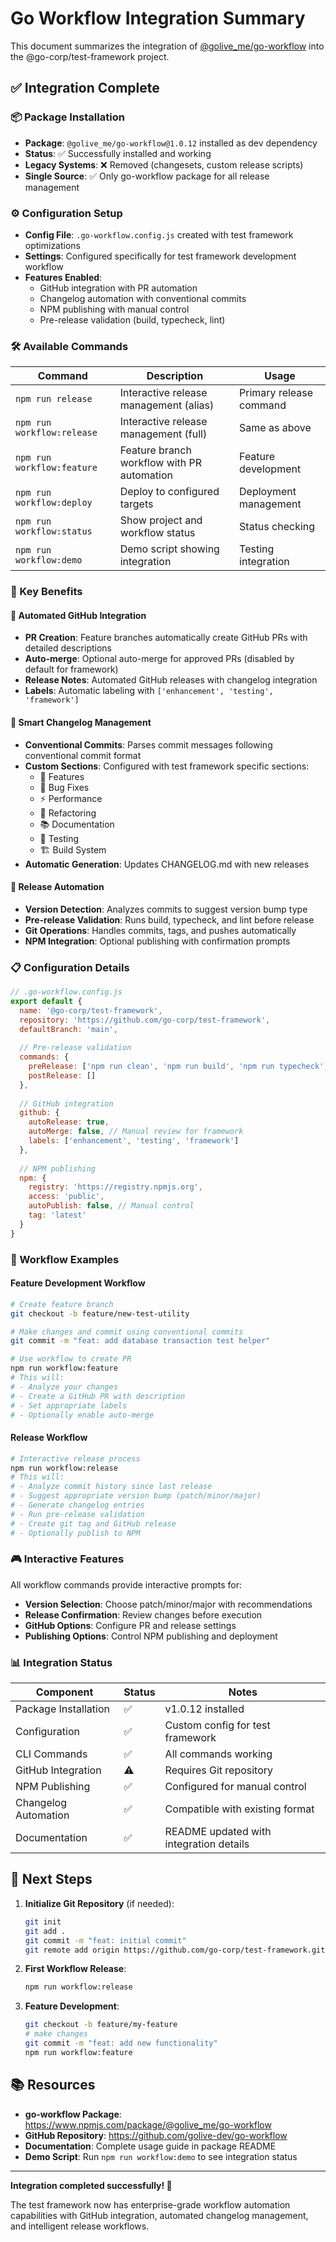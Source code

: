 # Go Workflow Integration Summary

This document summarizes the integration of [@golive_me/go-workflow](https://www.npmjs.com/package/@golive_me/go-workflow) into the @go-corp/test-framework project.

## ✅ Integration Complete

### 📦 Package Installation
- **Package**: `@golive_me/go-workflow@1.0.12` installed as dev dependency
- **Status**: ✅ Successfully installed and working
- **Legacy Systems**: ❌ Removed (changesets, custom release scripts)
- **Single Source**: ✅ Only go-workflow package for all release management

### ⚙️ Configuration Setup
- **Config File**: `.go-workflow.config.js` created with test framework optimizations
- **Settings**: Configured specifically for test framework development workflow
- **Features Enabled**:
  - GitHub integration with PR automation
  - Changelog automation with conventional commits
  - NPM publishing with manual control
  - Pre-release validation (build, typecheck, lint)

### 🛠️ Available Commands

| Command | Description | Usage |
|---------|-------------|-------|
| `npm run release` | Interactive release management (alias) | Primary release command |
| `npm run workflow:release` | Interactive release management (full) | Same as above |
| `npm run workflow:feature` | Feature branch workflow with PR automation | Feature development |
| `npm run workflow:deploy` | Deploy to configured targets | Deployment management |
| `npm run workflow:status` | Show project and workflow status | Status checking |
| `npm run workflow:demo` | Demo script showing integration | Testing integration |

### 🎯 Key Benefits

#### 🤖 **Automated GitHub Integration**
- **PR Creation**: Feature branches automatically create GitHub PRs with detailed descriptions
- **Auto-merge**: Optional auto-merge for approved PRs (disabled by default for framework)
- **Release Notes**: Automated GitHub releases with changelog integration
- **Labels**: Automatic labeling with `['enhancement', 'testing', 'framework']`

#### 📝 **Smart Changelog Management**
- **Conventional Commits**: Parses commit messages following conventional commit format
- **Custom Sections**: Configured with test framework specific sections:
  - 🚀 Features
  - 🐛 Bug Fixes  
  - ⚡ Performance
  - 🔧 Refactoring
  - 📚 Documentation
  - 🧪 Testing
  - 🏗️ Build System
- **Automatic Generation**: Updates CHANGELOG.md with new releases

#### 🚀 **Release Automation**
- **Version Detection**: Analyzes commits to suggest version bump type
- **Pre-release Validation**: Runs build, typecheck, and lint before release
- **Git Operations**: Handles commits, tags, and pushes automatically
- **NPM Integration**: Optional publishing with confirmation prompts

### 📋 Configuration Details

```javascript
// .go-workflow.config.js
export default {
  name: '@go-corp/test-framework',
  repository: 'https://github.com/go-corp/test-framework',
  defaultBranch: 'main',
  
  // Pre-release validation
  commands: {
    preRelease: ['npm run clean', 'npm run build', 'npm run typecheck', 'npm run lint'],
    postRelease: []
  },
  
  // GitHub integration
  github: {
    autoRelease: true,
    autoMerge: false, // Manual review for framework
    labels: ['enhancement', 'testing', 'framework']
  },
  
  // NPM publishing
  npm: {
    registry: 'https://registry.npmjs.org',
    access: 'public', 
    autoPublish: false, // Manual control
    tag: 'latest'
  }
}
```

### 🔄 Workflow Examples

#### Feature Development Workflow
```bash
# Create feature branch
git checkout -b feature/new-test-utility

# Make changes and commit using conventional commits
git commit -m "feat: add database transaction test helper"

# Use workflow to create PR
npm run workflow:feature
# This will:
# - Analyze your changes
# - Create a GitHub PR with description
# - Set appropriate labels
# - Optionally enable auto-merge
```

#### Release Workflow
```bash
# Interactive release process
npm run workflow:release
# This will:
# - Analyze commit history since last release
# - Suggest appropriate version bump (patch/minor/major)
# - Generate changelog entries
# - Run pre-release validation
# - Create git tag and GitHub release
# - Optionally publish to NPM
```

### 🎮 Interactive Features

All workflow commands provide interactive prompts for:
- **Version Selection**: Choose patch/minor/major with recommendations
- **Release Confirmation**: Review changes before execution
- **GitHub Options**: Configure PR and release settings
- **Publishing Options**: Control NPM publishing and deployment

### 📊 Integration Status

| Component | Status | Notes |
|-----------|--------|-------|
| Package Installation | ✅ | v1.0.12 installed |
| Configuration | ✅ | Custom config for test framework |
| CLI Commands | ✅ | All commands working |
| GitHub Integration | ⚠️ | Requires Git repository |
| NPM Publishing | ✅ | Configured for manual control |
| Changelog Automation | ✅ | Compatible with existing format |
| Documentation | ✅ | README updated with integration details |

## 🚀 Next Steps

1. **Initialize Git Repository** (if needed):
   ```bash
   git init
   git add .
   git commit -m "feat: initial commit"
   git remote add origin https://github.com/go-corp/test-framework.git
   ```

2. **First Workflow Release**:
   ```bash
   npm run workflow:release
   ```

3. **Feature Development**:
   ```bash
   git checkout -b feature/my-feature
   # make changes
   git commit -m "feat: add new functionality"
   npm run workflow:feature
   ```

## 📚 Resources

- **go-workflow Package**: https://www.npmjs.com/package/@golive_me/go-workflow
- **GitHub Repository**: https://github.com/golive-dev/go-workflow  
- **Documentation**: Complete usage guide in package README
- **Demo Script**: Run `npm run workflow:demo` to see integration status

---

**Integration completed successfully! 🎉**

The test framework now has enterprise-grade workflow automation capabilities with GitHub integration, automated changelog management, and intelligent release workflows.